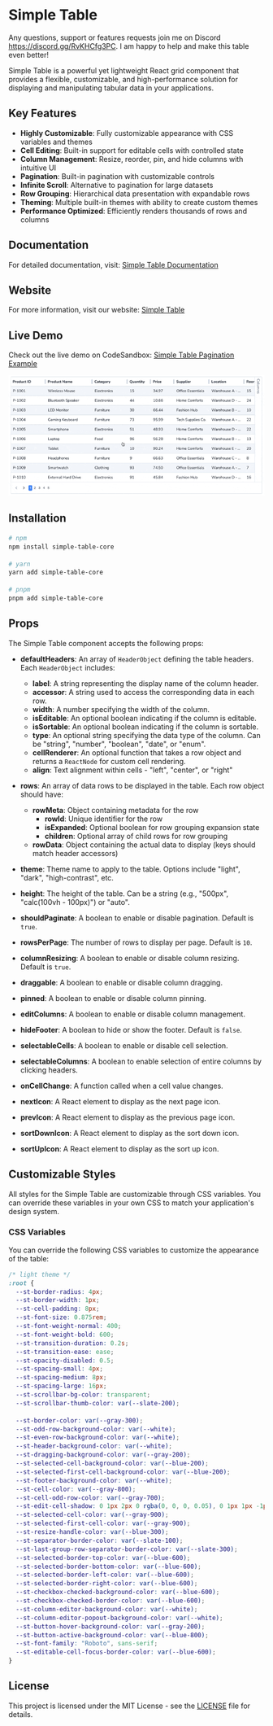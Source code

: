 # Simple Table

Any questions, support or features requests join me on Discord <a href="https://discord.gg/RvKHCfg3PC" target="_blank" rel="noopener noreferrer">https://discord.gg/RvKHCfg3PC</a>. I am happy to help and make this table even better!

Simple Table is a powerful yet lightweight React grid component that provides a flexible, customizable, and high-performance solution for displaying and manipulating tabular data in your applications.

## Key Features

- **Highly Customizable**: Fully customizable appearance with CSS variables and themes
- **Cell Editing**: Built-in support for editable cells with controlled state
- **Column Management**: Resize, reorder, pin, and hide columns with intuitive UI
- **Pagination**: Built-in pagination with customizable controls
- **Infinite Scroll**: Alternative to pagination for large datasets
- **Row Grouping**: Hierarchical data presentation with expandable rows
- **Theming**: Multiple built-in themes with ability to create custom themes
- **Performance Optimized**: Efficiently renders thousands of rows and columns

## Documentation

For detailed documentation, visit: [Simple Table Documentation](https://docs.simple-table.com/)

## Website

For more information, visit our website: [Simple Table](https://www.simple-table.com/)

## Live Demo

Check out the live demo on CodeSandbox: <a href="https://codesandbox.io/p/sandbox/simple-table-pagination-example-rdjm5d?file=%2Fsrc%2FApp.tsx%3A33%2C24" target="_blank" rel="noopener noreferrer">Simple Table Pagination Example</a>

<div align="center">
    <a href="https://github.com/petera2c/simple-table-marketing/blob/main/src/assets/simple-table-demo-fast.gif?raw=true" target="_blank" rel="noopener noreferrer">
        <img src="https://github.com/petera2c/simple-table-marketing/blob/main/src/assets/simple-table-demo-fast.gif?raw=true" alt="Simple Table Demo" />
    </a>
</div>

## Installation

```bash
# npm
npm install simple-table-core

# yarn
yarn add simple-table-core

# pnpm
pnpm add simple-table-core
```

## Props

The Simple Table component accepts the following props:

- **defaultHeaders**: An array of `HeaderObject` defining the table headers. Each `HeaderObject` includes:

  - **label**: A string representing the display name of the column header.
  - **accessor**: A string used to access the corresponding data in each row.
  - **width**: A number specifying the width of the column.
  - **isEditable**: An optional boolean indicating if the column is editable.
  - **isSortable**: An optional boolean indicating if the column is sortable.
  - **type**: An optional string specifying the data type of the column. Can be "string", "number", "boolean", "date", or "enum".
  - **cellRenderer**: An optional function that takes a row object and returns a `ReactNode` for custom cell rendering.
  - **align**: Text alignment within cells - "left", "center", or "right"

- **rows**: An array of data rows to be displayed in the table. Each row object should have:

  - **rowMeta**: Object containing metadata for the row
    - **rowId**: Unique identifier for the row
    - **isExpanded**: Optional boolean for row grouping expansion state
    - **children**: Optional array of child rows for row grouping
  - **rowData**: Object containing the actual data to display (keys should match header accessors)

- **theme**: Theme name to apply to the table. Options include "light", "dark", "high-contrast", etc.
- **height**: The height of the table. Can be a string (e.g., "500px", "calc(100vh - 100px)") or "auto".
- **shouldPaginate**: A boolean to enable or disable pagination. Default is `true`.
- **rowsPerPage**: The number of rows to display per page. Default is `10`.
- **columnResizing**: A boolean to enable or disable column resizing. Default is `true`.
- **draggable**: A boolean to enable or disable column dragging.
- **pinned**: A boolean to enable or disable column pinning.
- **editColumns**: A boolean to enable or disable column management.
- **hideFooter**: A boolean to hide or show the footer. Default is `false`.
- **selectableCells**: A boolean to enable or disable cell selection.
- **selectableColumns**: A boolean to enable selection of entire columns by clicking headers.
- **onCellChange**: A function called when a cell value changes.
- **nextIcon**: A React element to display as the next page icon.
- **prevIcon**: A React element to display as the previous page icon.
- **sortDownIcon**: A React element to display as the sort down icon.
- **sortUpIcon**: A React element to display as the sort up icon.

## Customizable Styles

All styles for the Simple Table are customizable through CSS variables. You can override these variables in your own CSS to match your application's design system.

### CSS Variables

You can override the following CSS variables to customize the appearance of the table:

```css
/* light theme */
:root {
  --st-border-radius: 4px;
  --st-border-width: 1px;
  --st-cell-padding: 8px;
  --st-font-size: 0.875rem;
  --st-font-weight-normal: 400;
  --st-font-weight-bold: 600;
  --st-transition-duration: 0.2s;
  --st-transition-ease: ease;
  --st-opacity-disabled: 0.5;
  --st-spacing-small: 4px;
  --st-spacing-medium: 8px;
  --st-spacing-large: 16px;
  --st-scrollbar-bg-color: transparent;
  --st-scrollbar-thumb-color: var(--slate-200);

  --st-border-color: var(--gray-300);
  --st-odd-row-background-color: var(--white);
  --st-even-row-background-color: var(--white);
  --st-header-background-color: var(--white);
  --st-dragging-background-color: var(--gray-200);
  --st-selected-cell-background-color: var(--blue-200);
  --st-selected-first-cell-background-color: var(--blue-200);
  --st-footer-background-color: var(--white);
  --st-cell-color: var(--gray-800);
  --st-cell-odd-row-color: var(--gray-700);
  --st-edit-cell-shadow: 0 1px 2px 0 rgba(0, 0, 0, 0.05), 0 1px 1px -1px rgba(0, 0, 0, 0.05);
  --st-selected-cell-color: var(--gray-900);
  --st-selected-first-cell-color: var(--gray-900);
  --st-resize-handle-color: var(--blue-300);
  --st-separator-border-color: var(--slate-100);
  --st-last-group-row-separator-border-color: var(--slate-300);
  --st-selected-border-top-color: var(--blue-600);
  --st-selected-border-bottom-color: var(--blue-600);
  --st-selected-border-left-color: var(--blue-600);
  --st-selected-border-right-color: var(--blue-600);
  --st-checkbox-checked-background-color: var(--blue-600);
  --st-checkbox-checked-border-color: var(--blue-600);
  --st-column-editor-background-color: var(--white);
  --st-column-editor-popout-background-color: var(--white);
  --st-button-hover-background-color: var(--gray-200);
  --st-button-active-background-color: var(--blue-800);
  --st-font-family: "Roboto", sans-serif;
  --st-editable-cell-focus-border-color: var(--blue-600);
}
```

## License

This project is licensed under the MIT License - see the [LICENSE](LICENSE) file for details.
